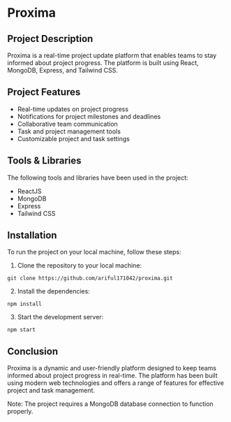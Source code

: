# Proxima

## Project Description

Proxima is a real-time project update platform that enables teams to stay informed about project progress. The platform is built using React, MongoDB, Express, and Tailwind CSS.

## Project Features

- Real-time updates on project progress
- Notifications for project milestones and deadlines
- Collaborative team communication
- Task and project management tools
- Customizable project and task settings

## Tools & Libraries

The following tools and libraries have been used in the project:

- ReactJS
- MongoDB
- Express
- Tailwind CSS

## Installation

To run the project on your local machine, follow these steps:

1. Clone the repository to your local machine:

```
git clone https://github.com/ariful171042/proxima.git
```

2. Install the dependencies:

```
npm install
```

3. Start the development server:

```
npm start
```

## Conclusion

Proxima is a dynamic and user-friendly platform designed to keep teams informed about project progress in real-time. The platform has been built using modern web technologies and offers a range of features for effective project and task management.

Note: The project requires a MongoDB database connection to function properly.
